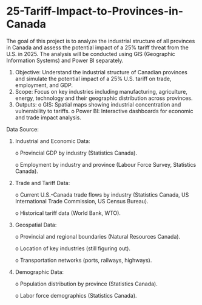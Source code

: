 # 25-Tariff-Impact-to-Provinces-in-Canada

The goal of this project is to analyze the industrial structure of all provinces in Canada and assess the potential impact of a 25% tariff threat from the U.S. in 2025. The analysis will be conducted using GIS (Geographic Information Systems) and Power BI separately. 

1.	Objective: Understand the industrial structure of Canadian provinces and simulate the potential impact of a 25% U.S. tariff on trade, employment, and GDP.
2.	Scope: Focus on key industries including manufacturing, agriculture, energy, technology and their geographic distribution across provinces.
3.	Outputs:
  o	GIS: Spatial maps showing industrial concentration and vulnerability to tariffs.
  o	Power BI: Interactive dashboards for economic and trade impact analysis.

Data Source: 
1.	Industrial and Economic Data:

      o	Provincial GDP by industry (Statistics Canada).

      o	Employment by industry and province (Labour Force Survey, Statistics Canada).

2.	Trade and Tariff Data:
   
      o	Current U.S.-Canada trade flows by industry (Statistics Canada, US International Trade Commission, US Census Bureau).

  	  o	Historical tariff data (World Bank, WTO).

3.	Geospatial Data:

      o	Provincial and regional boundaries (Natural Resources Canada).
  
      o	Location of key industries (still figuring out).
  
      o	Transportation networks (ports, railways, highways).

4.	Demographic Data:

  	  o	Population distribution by province (Statistics Canada).

  	  o	Labor force demographics (Statistics Canada).


